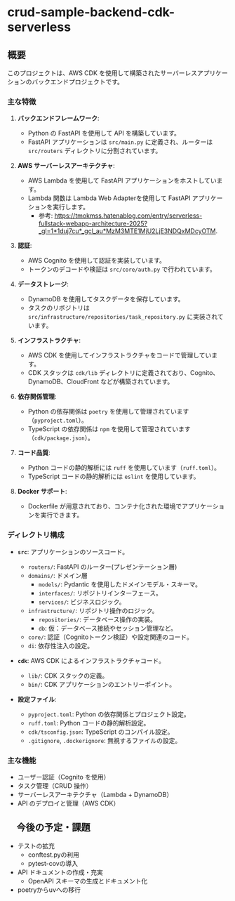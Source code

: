 # crud-sample-backend-cdk-serverless

## 概要

このプロジェクトは、AWS CDK を使用して構築されたサーバーレスアプリケーションのバックエンドプロジェクトです。

### 主な特徴
1. **バックエンドフレームワーク**:
   - Python の FastAPI を使用して API を構築しています。
   - FastAPI アプリケーションは `src/main.py` に定義され、ルーターは `src/routers` ディレクトリに分割されています。

2. **AWS サーバーレスアーキテクチャ**:
   - AWS Lambda を使用して FastAPI アプリケーションをホストしています。
   - Lambda 関数は Lambda Web Adapterを使用して FastAPI アプリケーションを実行します。
     - 参考: https://tmokmss.hatenablog.com/entry/serverless-fullstack-webapp-architecture-2025?_gl=1*1duj7cu*_gcl_au*MzM3MTE1MjU2LjE3NDQxMDcyOTM.

3. **認証**:
   - AWS Cognito を使用して認証を実装しています。
   - トークンのデコードや検証は `src/core/auth.py` で行われています。

4. **データストレージ**:
   - DynamoDB を使用してタスクデータを保存しています。
   - タスクのリポジトリは `src/infrastructure/repositories/task_repository.py` に実装されています。

5. **インフラストラクチャ**:
   - AWS CDK を使用してインフラストラクチャをコードで管理しています。
   - CDK スタックは `cdk/lib` ディレクトリに定義されており、Cognito、DynamoDB、CloudFront などが構築されています。

6. **依存関係管理**:
   - Python の依存関係は `poetry` を使用して管理されています（`pyproject.toml`）。
   - TypeScript の依存関係は `npm` を使用して管理されています（`cdk/package.json`）。

7. **コード品質**:
   - Python コードの静的解析には `ruff` を使用しています（`ruff.toml`）。
   - TypeScript コードの静的解析には `eslint` を使用しています。

8. **Docker サポート**:
   - Dockerfile が用意されており、コンテナ化された環境でアプリケーションを実行できます。

### ディレクトリ構成
- **`src`**: アプリケーションのソースコード。
  - `routers/`: FastAPI のルーター(プレゼンテーション層)
  - `domains/`: ドメイン層
    - `models/`: Pydantic を使用したドメインモデル・スキーマ。
    - `interfaces/`: リポジトリインターフェース。
    - `services/`: ビジネスロジック。
  - `infrastructure/`: リポジトリ操作のロジック。
    - `repositories/`: データベース操作の実装。
    - `db`: 仮：データベース接続やセッション管理など。
  - `core/`: 認証（Cognitoトークン検証）や設定関連のコード。
  - `di`: 依存性注入の設定。

- **`cdk`**: AWS CDK によるインフラストラクチャコード。
  - `lib/`: CDK スタックの定義。
  - `bin/`: CDK アプリケーションのエントリーポイント。

- **設定ファイル**:
  - `pyproject.toml`: Python の依存関係とプロジェクト設定。
  - `ruff.toml`: Python コードの静的解析設定。
  - `cdk/tsconfig.json`: TypeScript のコンパイル設定。
  - `.gitignore`, `.dockerignore`: 無視するファイルの設定。

### 主な機能
- ユーザー認証（Cognito を使用）
- タスク管理（CRUD 操作）
- サーバーレスアーキテクチャ（Lambda + DynamoDB）
- API のデプロイと管理（AWS CDK）

## 　今後の予定・課題
- テストの拡充
  - conftest.pyの利用
  - pytest-covの導入
- API ドキュメントの作成・充実
  - OpenAPI スキーマの生成とドキュメント化
- poetryからuvへの移行
